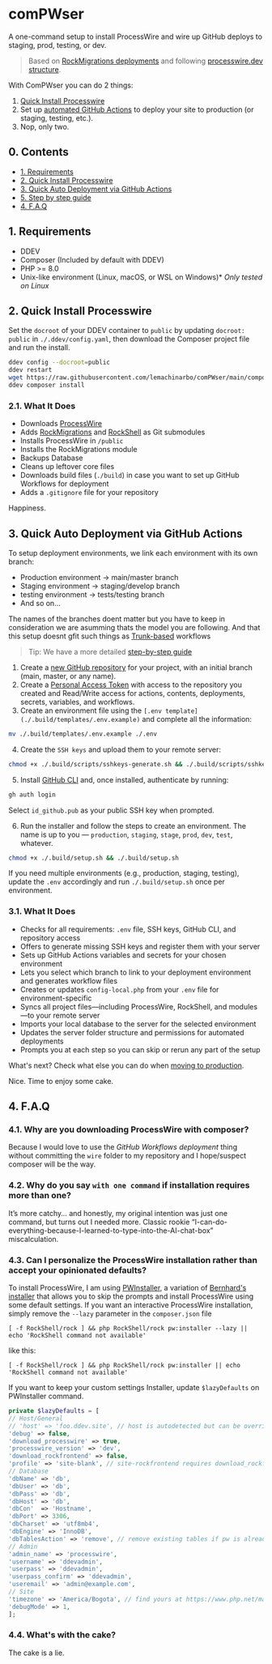 # comPWser

A one-command setup to install ProcessWire and wire up GitHub deploys to staging, prod, testing, or dev.

> Based on [RockMigrations deployments](https://www.baumrock.com/en/processwire/modules/rockmigrations/docs/deploy/#update-config.php) and following [processwire.dev structure](https://github.com/MoritzLost/ProcessWireDev/blob/master/site/02-setup-and-structure/02-integrate-composer-with-processwire.md).

With ComPWser you can do 2 things:
1. [Quick Install Processwire](#21-quick-install-processwire)
2. Set up [automated GitHub Actions](#22-quick-deployment-setup-with-github-actions) to deploy your site to production (or staging, testing, etc.).
3. Nop, only two.


## 0. Contents

  - [1. Requirements](#1-requirements)
  - [2. Quick Install Processwire](#2-quick-install-processwire)
  - [3. Quick Auto Deployment via GitHub Actions](#3-quick-auto-deployment-via-github-actions)
  - [5. Step by step guide](./.build/docs/guide.md)
  - [4. F.A.Q](#4-faq)


## 1. Requirements
- DDEV
- Composer (Included by default with DDEV)
- PHP >= 8.0
- Unix-like environment (Linux, macOS, or WSL on Windows)* *Only tested on Linux*


## 2. Quick Install Processwire
Set the `docroot` of your DDEV container to `public` by updating `docroot: public` in `./.ddev/config.yaml`, then download the Composer project file and run the install.

```sh
ddev config --docroot=public
ddev restart
wget https://raw.githubusercontent.com/lemachinarbo/comPWser/main/composer.json
ddev composer install
```

### 2.1. What It Does
- Downloads [ProcessWire](https://github.com/processwire/processwire/)
- Adds [RockMigrations](https://github.com/baumrock/RockMigrations) and [RockShell](https://github.com/baumrock/RockShell) as Git submodules
- Installs ProcessWire in `/public`
- Installs the RockMigrations module
- Backups Database
- Cleans up leftover core files
- Downloads build files (`./build`) in case you want to set up GitHub Workflows for deployment
- Adds a `.gitignore` file for your repository

Happiness.

## 3. Quick Auto Deployment via GitHub Actions

To setup deployment environments, we link each environment with its own branch:

- Production environment → main/master branch
- Staging environment → staging/develop branch
- testing environment → tests/testing branch
- And so on...

The names of the branches doent matter but you have to keep in consideration we are asumming thats the model you are following. And that this setup doesnt gfit such things as [Trunk-based](https://atlassian.com/continuous-delivery/continuous-integration/trunk-based-development) workflows

> Tip: We have a more detailed [step-by-step guide](./.build/docs/guide.md)

1. Create a [new GitHub repository](https://github.com/new) for your project, with an initial branch (main, master, or any name).
2. Create a [Personal Access Token](https://github.com/settings/personal-access-tokens) with access to the repository you created and Read/Write access for actions, contents, deployments, secrets, variables, and workflows.
3. Create an environment file using the `[.env template](./.build/templates/.env.example)` and complete all the information:

```sh
mv ./.build/templates/.env.example ./.env
```

4. Create the `SSH keys` and upload them to your remote server:

```sh
chmod +x ./.build/scripts/sshkeys-generate.sh && ./.build/scripts/sshkeys-generate.sh
```

5. Install [GitHub CLI](https://github.com/cli/cli#installation) and, once installed, authenticate by running:

```sh
gh auth login
```

Select `id_github.pub` as your public SSH key when prompted.

6. Run the installer and follow the steps to create an environment. The name is up to you — `production`, `staging`, `stage`, `prod`, `dev`, `test`, whatever.

```sh
chmod +x ./.build/setup.sh && ./.build/setup.sh
```

If you need multiple environments (e.g., production, staging, testing), update the `.env` accordingly and run `./.build/setup.sh` once per environment.


### 3.1. What It Does
- Checks for all requirements: `.env` file, SSH keys, GitHub CLI, and repository access
- Offers to generate missing SSH keys and register them with your server
- Sets up GitHub Actions variables and secrets for your chosen environment
- Lets you select which branch to link to your deployment environment and generates workflow files
- Creates or updates `config-local.php` from your `.env` file for environment-specific
- Syncs all project files—including ProcessWire, RockShell, and modules—to your remote server
- Imports your local database to the server for the selected environment
- Updates the server folder structure and permissions for automated deployments
- Prompts you at each step so you can skip or rerun any part of the setup


What's next? Check what else you can do when [moving to production](https://www.baumrock.com/en/processwire/modules/rockmigrations/docs/deploy/#rockshell-filesondemand).

Nice. Time to enjoy some cake.

## 4. F.A.Q

### 4.1. Why are you downloading ProcessWire with composer?

Because I would love to use the *GitHub Workflows deployment* thing without committing the `wire` folder to my repository and I hope/suspect composer will be the way.

### 4.2. Why do you say `with one command` if installation requires more than one?

It’s more catchy… and honestly, my original intention was just one command, but turns out I needed more. Classic rookie “I-can-do-everything-because-I-learned-to-type-into-the-AI-chat-box” miscalculation.

### 4.3. Can I personalize the ProcessWire installation rather than accept your opinionated defaults?

To install ProcessWire, I am using [PWInstaller](https://github.com/lemachinarbo/RockShell/blob/8ddcea56fe1cd7c678ba18df81b1834a6b1fd27f/App/Commands/PwInstaller.php), a variation of [Bernhard's installer](https://github.com/baumrock/RockShell/blob/21d6808c35fbbcbf192f05b3fd3d88fa96b2b7cf/App/Commands/PwInstall.php) that allows you to skip the prompts and install ProcessWire using some default settings. If you want an interactive ProcessWire installation, simply remove the `--lazy` parameter in the `composer.json` file

```
[ -f RockShell/rock ] && php RockShell/rock pw:installer --lazy || echo 'RockShell command not available'
```

like this:

```
[ -f RockShell/rock ] && php RockShell/rock pw:installer || echo 'RockShell command not available'
```

If you want to keep your custom settings Installer, update `$lazyDefaults` on PWInstaller command.

```php
private $lazyDefaults = [
// Host/General
// 'host' => 'foo.ddev.site', // host is autodetected but can be overridden
'debug' => false,
'download_processwire' => true,
'processwire_version' => 'dev',
'download_rockfrontend' => false,
'profile' => 'site-blank', // site-rockfrontend requires download_rockfrontend to be true
// Database
'dbName' => 'db',
'dbUser' => 'db',
'dbPass' => 'db',
'dbHost' => 'db',
'dbCon'  => 'Hostname',
'dbPort' => 3306,
'dbCharset' => 'utf8mb4',
'dbEngine' => 'InnoDB',
'dbTablesAction' => 'remove', // remove existing tables if pw is already installed
// Admin
'admin_name' => 'processwire',
'username' => 'ddevadmin',
'userpass' => 'ddevadmin',
'userpass_confirm' => 'ddevadmin',
'useremail' => 'admin@example.com',
// Site
'timezone' => 'America/Bogota', // find yours at https://www.php.net/manual/en/timezones.php
'debugMode' => 1,
];
```

### 4.4. What's with the cake?  

The cake is a lie.